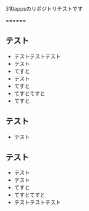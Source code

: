 310appsのリポジトリテストです

======

## テスト
* テストテストテスト
* テスト
* てすと
* テスト
* てすと
* てすとてすと
* てすと


## テスト
* テスト

## テスト
* テスト
* テスト
* てすと
* てすとてすと
* テストテストテスト
